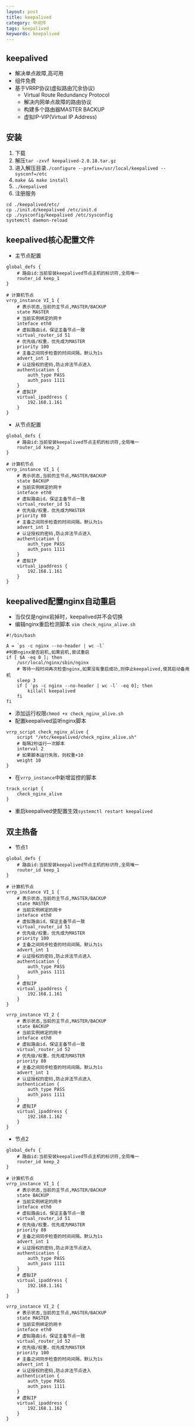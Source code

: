 ```yaml
---
layout: post
title: keepalived
category: 中间件
tags: keepalived
keywords: keepalived
---
```

## keepalived
* 解决单点故障,高可用
* 组件免费
* 基于VRRP协议(虚拟路由冗余协议)
    * Virtual Route Redundancy Protocol
    * 解决内网单点故障的路由协议
    * 构建多个路由器MASTER BACKUP
    * 虚拟IP-VIP(Virtual IP Address)

## 安装
1. 下载
2. 解压`tar -zxvf keepalived-2.0.18.tar.gz`
3. 进入解压目录`./configure --prefix=/usr/local/keepalived --sysconf=/etc`
4. `make && make install`
5. `./keepalived`
6. 注册服务
```
cd ./keepalived/etc/
cp ./init.d/keepalived /etc/init.d
cp ./sysconfig/keepalived /etc/sysconfig
systemctl daemon-reload
```

## keepalived核心配置文件
* 主节点配置  

```
global_defs {
    # 路由id:当前安装keepalived节点主机的标识符,全局唯一
    router_id keep_1
}

# 计算机节点
vrrp_instance VI_1 {
    # 表示状态,当前的主节点,MASTER/BACKUP
    state MASTER
    # 当前实例绑定的网卡
    inteface eth0
    # 虚拟路由id，保证主备节点一致
    virtual_router_id 51
    # 优先级/权重，优先成为MASTER
    priority 100
    # 主备之间同步检查的时间间隔，默认为1s
    advert_int 1
    # 认证授权的密码,防止非法节点进入
    authentication {
        auth_type PASS
        auth_pass 1111
    }
    # 虚拟IP
    virtual_ipaddress {
        192.168.1.161
    }
}
```
* 从节点配置

```
global_defs {
    # 路由id:当前安装keepalived节点主机的标识符,全局唯一
    router_id keep_2
}

# 计算机节点
vrrp_instance VI_1 {
    # 表示状态,当前的主节点,MASTER/BACKUP
    state BACKUP
    # 当前实例绑定的网卡
    inteface eth0
    # 虚拟路由id，保证主备节点一致
    virtual_router_id 51
    # 优先级/权重，优先成为MASTER
    priority 80
    # 主备之间同步检查的时间间隔，默认为1s
    advert_int 1
    # 认证授权的密码,防止非法节点进入
    authentication {
        auth_type PASS
        auth_pass 1111
    }
    # 虚拟IP
    virtual_ipaddress {
        192.168.1.161
    }
}
```

## keepalived配置nginx自动重启
* 当仅仅是nginx宕掉时，keepalived并不会切换
* 编辑nginx重启检测脚本
`vim check_nginx_alive.sh`

```
#!/bin/bash
   
A = `ps -c nginx --no-header | wc -l`
#判断nginx是否宕机,如果宕机,尝试重启
if [ $A -eq 0 ]; then
    /usr/local/nginx/sbin/nginx
    # 等待一段时间再次检查nginx,如果没有重启成功,则停止keepalived,使其启动备用机
    sleep 3
    if [ `ps -c nginx --no-header | wc -l` -eq 0]; then
        killall keepalived
    fi
fi
```
* 添加运行权限`chmod +x check_nginx_alive.sh`
* 配置keepalived监听nginx脚本

```
vrrp_script check_nginx_alive {
    script "/etc/keepalived/check_nginx_alive.sh"
    # 每隔2秒运行一次脚本
    interval 2
    # 如果脚本运行失败，则权重+10
    weight 10
}
```
* 在`vrrp_instance`中新增监控的脚本

```
track_script {
    check_nginx_alive
}
```
* 重启keepalived使配置生效`systemctl restart keepalived`

## 双主热备
* 节点1

```
global_defs {
    # 路由id:当前安装keepalived节点主机的标识符,全局唯一
    router_id keep_1
}

# 计算机节点
vrrp_instance VI_1 {
    # 表示状态,当前的主节点,MASTER/BACKUP
    state MASTER
    # 当前实例绑定的网卡
    inteface eth0
    # 虚拟路由id，保证主备节点一致
    virtual_router_id 51
    # 优先级/权重，优先成为MASTER
    priority 100
    # 主备之间同步检查的时间间隔，默认为1s
    advert_int 1
    # 认证授权的密码,防止非法节点进入
    authentication {
        auth_type PASS
        auth_pass 1111
    }
    # 虚拟IP
    virtual_ipaddress {
        192.168.1.161
    }
}

vrrp_instance VI_2 {
    # 表示状态,当前的主节点,MASTER/BACKUP
    state BACKUP
    # 当前实例绑定的网卡
    inteface eth0
    # 虚拟路由id，保证主备节点一致
    virtual_router_id 52
    # 优先级/权重，优先成为MASTER
    priority 80
    # 主备之间同步检查的时间间隔，默认为1s
    advert_int 1
    # 认证授权的密码,防止非法节点进入
    authentication {
        auth_type PASS
        auth_pass 1111
    }
    # 虚拟IP
    virtual_ipaddress {
        192.168.1.162
    }
}
```
* 节点2

```
global_defs {
    # 路由id:当前安装keepalived节点主机的标识符,全局唯一
    router_id keep_2
}

# 计算机节点
vrrp_instance VI_1 {
    # 表示状态,当前的主节点,MASTER/BACKUP
    state BACKUP
    # 当前实例绑定的网卡
    inteface eth0
    # 虚拟路由id，保证主备节点一致
    virtual_router_id 51
    # 优先级/权重，优先成为MASTER
    priority 80
    # 主备之间同步检查的时间间隔，默认为1s
    advert_int 1
    # 认证授权的密码,防止非法节点进入
    authentication {
        auth_type PASS
        auth_pass 1111
    }
    # 虚拟IP
    virtual_ipaddress {
        192.168.1.161
    }
}

vrrp_instance VI_2 {
    # 表示状态,当前的主节点,MASTER/BACKUP
    state MASTER
    # 当前实例绑定的网卡
    inteface eth0
    # 虚拟路由id，保证主备节点一致
    virtual_router_id 52
    # 优先级/权重，优先成为MASTER
    priority 100
    # 主备之间同步检查的时间间隔，默认为1s
    advert_int 1
    # 认证授权的密码,防止非法节点进入
    authentication {
        auth_type PASS
        auth_pass 1111
    }
    # 虚拟IP
    virtual_ipaddress {
        192.168.1.162
    }
}
```
